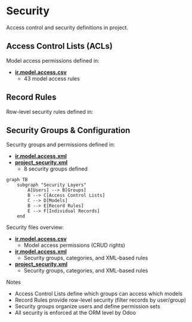 # Security

Access control and security definitions in project.

## Access Control Lists (ACLs)

Model access permissions defined in:
- **[ir.model.access.csv](../project/security/ir.model.access.csv)**
  - 43 model access rules

## Record Rules

Row-level security rules defined in:

## Security Groups & Configuration

Security groups and permissions defined in:
- **[ir.model.access.xml](../project/security/ir.model.access.xml)**
- **[project_security.xml](../project/security/project_security.xml)**
  - 8 security groups defined

```mermaid
graph TB
    subgraph "Security Layers"
        A[Users] --> B[Groups]
        B --> C[Access Control Lists]
        C --> D[Models]
        B --> E[Record Rules]
        E --> F[Individual Records]
    end
```

Security files overview:
- **[ir.model.access.csv](../project/security/ir.model.access.csv)**
  - Model access permissions (CRUD rights)
- **[ir.model.access.xml](../project/security/ir.model.access.xml)**
  - Security groups, categories, and XML-based rules
- **[project_security.xml](../project/security/project_security.xml)**
  - Security groups, categories, and XML-based rules

Notes
- Access Control Lists define which groups can access which models
- Record Rules provide row-level security (filter records by user/group)
- Security groups organize users and define permission sets
- All security is enforced at the ORM level by Odoo
